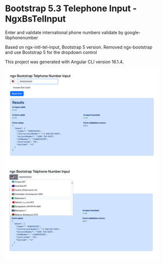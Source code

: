 # Bootstrap 5.3 Telephone Input - NgxBsTelInput

Enter and validate international phone numbers validate by google-libphonenumber

Based on ngx-intl-tel-input, Bootstrap 5 version.
Removed ngx-bootstrap and use Bootstrap 5 for the dropdown control

This project was generated with Angular CLI version 16.1.4.

![alt text](https://github.com/hezyz/ngx-bs-tel-input/blob/main/src/assets/Screenshot.png)
![alt text](https://github.com/hezyz/ngx-bs-tel-input/blob/main/src/assets/Screenshot1.png)
